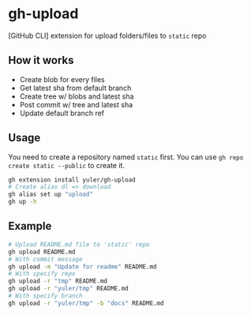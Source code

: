 # gh-upload

[GitHub CLI] extension for upload folders/files to `static` repo

## How it works

- Create blob for every files
- Get latest sha from default branch
- Create tree w/ blobs and latest sha
- Post commit w/ tree and latest sha
- Update default branch ref

## Usage

You need to create a repository named `static` first. You can use `gh repo create static --public` to create it.

```bash
gh extension install yuler/gh-upload
# Create alias dl => download
gh alias set up "upload"
gh up -h
```

## Example

```bash
# Upload README.md file to 'static' repo
gh upload README.md
# With commit message 
gh upload -m "Update for readme" README.md
# With specify repo
gh upload -r "tmp" README.md
gh upload -r "yuler/tmp" README.md
# With specify branch
gh upload -r "yuler/tmp" -b "docs" README.md
```
